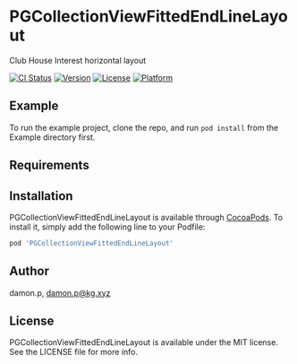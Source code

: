 # PGCollectionViewFittedEndLineLayout

Club House Interest horizontal layout

[![CI Status](https://img.shields.io/travis/damon.p/PGCollectionViewFittedEndLineLayout.svg?style=flat)](https://travis-ci.org/damon.p/PGCollectionViewFittedEndLineLayout)
[![Version](https://img.shields.io/cocoapods/v/PGCollectionViewFittedEndLineLayout.svg?style=flat)](https://cocoapods.org/pods/PGCollectionViewFittedEndLineLayout)
[![License](https://img.shields.io/cocoapods/l/PGCollectionViewFittedEndLineLayout.svg?style=flat)](https://cocoapods.org/pods/PGCollectionViewFittedEndLineLayout)
[![Platform](https://img.shields.io/cocoapods/p/PGCollectionViewFittedEndLineLayout.svg?style=flat)](https://cocoapods.org/pods/PGCollectionViewFittedEndLineLayout)

## Example

To run the example project, clone the repo, and run `pod install` from the Example directory first.

## Requirements

## Installation

PGCollectionViewFittedEndLineLayout is available through [CocoaPods](https://cocoapods.org). To install
it, simply add the following line to your Podfile:

```ruby
pod 'PGCollectionViewFittedEndLineLayout'
```

## Author

damon.p, damon.p@kg.xyz

## License

PGCollectionViewFittedEndLineLayout is available under the MIT license. See the LICENSE file for more info.
